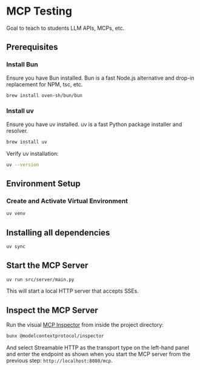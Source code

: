 # MCP Testing

Goal to teach to students LLM APIs, MCPs, etc.

## Prerequisites

### Install Bun

Ensure you have Bun installed. Bun is a fast Node.js alternative and drop-in replacement for NPM, tsc, etc.

```sh
brew install oven-sh/bun/bun
```

### Install uv

Ensure you have uv installed. uv is a fast Python package installer and resolver.

```sh
brew install uv
```

Verify uv installation:

```sh
uv --version
```

## Environment Setup

### Create and Activate Virtual Environment

```sh
uv venv
```

## Installing all dependencies

```sh
uv sync
```

## Start the MCP Server

```sh
uv run src/server/main.py
```

This will start a local HTTP server that accepts SSEs.

## Inspect the MCP Server

Run the visual [MCP Inspector](https://github.com/modelcontextprotocol/inspector) from inside the project directory:

```sh
bunx @modelcontextprotocol/inspector
```

And select Streamable HTTP as the transport type on the left-hand panel and enter the endpoint as shown when you start the MCP server from the previous step: `http://localhost:8080/mcp`.
